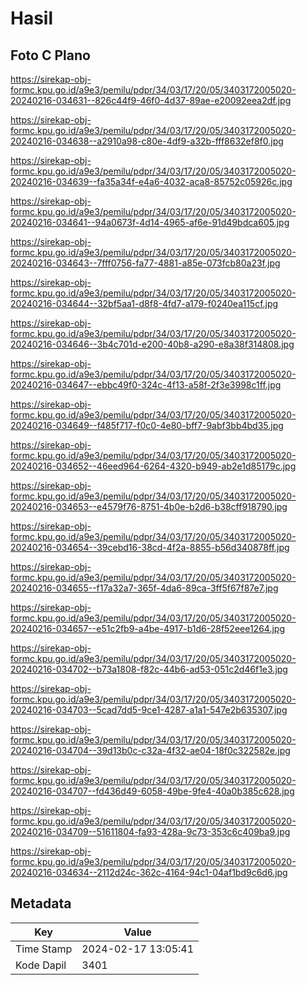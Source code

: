 # Hasil

## Foto C Plano

https://sirekap-obj-formc.kpu.go.id/a9e3/pemilu/pdpr/34/03/17/20/05/3403172005020-20240216-034631--826c44f9-46f0-4d37-89ae-e20092eea2df.jpg

https://sirekap-obj-formc.kpu.go.id/a9e3/pemilu/pdpr/34/03/17/20/05/3403172005020-20240216-034638--a2910a98-c80e-4df9-a32b-fff8632ef8f0.jpg

https://sirekap-obj-formc.kpu.go.id/a9e3/pemilu/pdpr/34/03/17/20/05/3403172005020-20240216-034639--fa35a34f-e4a6-4032-aca8-85752c05926c.jpg

https://sirekap-obj-formc.kpu.go.id/a9e3/pemilu/pdpr/34/03/17/20/05/3403172005020-20240216-034641--94a0673f-4d14-4965-af6e-91d49bdca605.jpg

https://sirekap-obj-formc.kpu.go.id/a9e3/pemilu/pdpr/34/03/17/20/05/3403172005020-20240216-034643--7fff0756-fa77-4881-a85e-073fcb80a23f.jpg

https://sirekap-obj-formc.kpu.go.id/a9e3/pemilu/pdpr/34/03/17/20/05/3403172005020-20240216-034644--32bf5aa1-d8f8-4fd7-a179-f0240ea115cf.jpg

https://sirekap-obj-formc.kpu.go.id/a9e3/pemilu/pdpr/34/03/17/20/05/3403172005020-20240216-034646--3b4c701d-e200-40b8-a290-e8a38f314808.jpg

https://sirekap-obj-formc.kpu.go.id/a9e3/pemilu/pdpr/34/03/17/20/05/3403172005020-20240216-034647--ebbc49f0-324c-4f13-a58f-2f3e3998c1ff.jpg

https://sirekap-obj-formc.kpu.go.id/a9e3/pemilu/pdpr/34/03/17/20/05/3403172005020-20240216-034649--f485f717-f0c0-4e80-bff7-9abf3bb4bd35.jpg

https://sirekap-obj-formc.kpu.go.id/a9e3/pemilu/pdpr/34/03/17/20/05/3403172005020-20240216-034652--46eed964-6264-4320-b949-ab2e1d85179c.jpg

https://sirekap-obj-formc.kpu.go.id/a9e3/pemilu/pdpr/34/03/17/20/05/3403172005020-20240216-034653--e4579f76-8751-4b0e-b2d6-b38cff918790.jpg

https://sirekap-obj-formc.kpu.go.id/a9e3/pemilu/pdpr/34/03/17/20/05/3403172005020-20240216-034654--39cebd16-38cd-4f2a-8855-b56d340878ff.jpg

https://sirekap-obj-formc.kpu.go.id/a9e3/pemilu/pdpr/34/03/17/20/05/3403172005020-20240216-034655--f17a32a7-365f-4da6-89ca-3ff5f67f87e7.jpg

https://sirekap-obj-formc.kpu.go.id/a9e3/pemilu/pdpr/34/03/17/20/05/3403172005020-20240216-034657--e51c2fb9-a4be-4917-b1d6-28f52eee1264.jpg

https://sirekap-obj-formc.kpu.go.id/a9e3/pemilu/pdpr/34/03/17/20/05/3403172005020-20240216-034702--b73a1808-f82c-44b6-ad53-051c2d46f1e3.jpg

https://sirekap-obj-formc.kpu.go.id/a9e3/pemilu/pdpr/34/03/17/20/05/3403172005020-20240216-034703--5cad7dd5-9ce1-4287-a1a1-547e2b635307.jpg

https://sirekap-obj-formc.kpu.go.id/a9e3/pemilu/pdpr/34/03/17/20/05/3403172005020-20240216-034704--39d13b0c-c32a-4f32-ae04-18f0c322582e.jpg

https://sirekap-obj-formc.kpu.go.id/a9e3/pemilu/pdpr/34/03/17/20/05/3403172005020-20240216-034707--fd436d49-6058-49be-9fe4-40a0b385c628.jpg

https://sirekap-obj-formc.kpu.go.id/a9e3/pemilu/pdpr/34/03/17/20/05/3403172005020-20240216-034709--51611804-fa93-428a-9c73-353c6c409ba9.jpg

https://sirekap-obj-formc.kpu.go.id/a9e3/pemilu/pdpr/34/03/17/20/05/3403172005020-20240216-034634--2112d24c-362c-4164-94c1-04af1bd9c6d6.jpg


## Metadata

| Key        | Value               |
| ---------- | ------------------- |
| Time Stamp | 2024-02-17 13:05:41 |
| Kode Dapil | 3401                |



